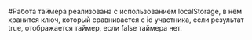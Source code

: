 #Работа таймера реализована с использованием localStoragе,
в нём хранится ключ, который сравнивается с id участника,
если результат true, отображается таймер, если false таймера нет.
